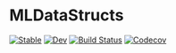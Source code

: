 # MLDataStructs

[![Stable](https://img.shields.io/badge/docs-stable-blue.svg)](https://joshday.github.io/MLDataStructs.jl/stable)
[![Dev](https://img.shields.io/badge/docs-dev-blue.svg)](https://joshday.github.io/MLDataStructs.jl/dev)
[![Build Status](https://travis-ci.com/joshday/MLDataStructs.jl.svg?branch=master)](https://travis-ci.com/joshday/MLDataStructs.jl)
[![Codecov](https://codecov.io/gh/joshday/MLDataStructs.jl/branch/master/graph/badge.svg)](https://codecov.io/gh/joshday/MLDataStructs.jl)
